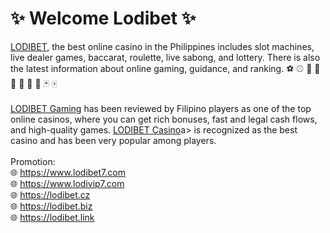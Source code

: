 <h1>✨ Welcome Lodibet ✨</h1>
<a href="https://www.lodibet7.com" title="Lodibet">LODIBET</a>, the best online casino in the Philippines includes slot machines, live dealer games, baccarat, roulette, live sabong, and lottery. There is also the latest information about online gaming, guidance, and ranking. ⚽ ⚾ 🏀 🏐 🎣 🎯 🎲 🎰 🃏 🀄
<br><br>
<a href="https://www.lodivip7.com" title="Lodibet Gaming">LODIBET Gaming</a> has been reviewed by Filipino players as one of the top online casinos, where you can get rich bonuses, fast and legal cash flows, and high-quality games. <a href="https://lodibet.biz" title="Lodibet Casino">LODIBET Casino</a>a> is recognized as the best casino and has been very popular among players.
<br><br>
Promotion:<br>
🌐 <a href="https://www.lodibet7.com" title="Lodibet">https://www.lodibet7.com</a><br>
🌐 <a href="https://www.lodivip7.com" title="Lodibet Gaming">https://www.lodivip7.com</a><br>
🌐 <a href="https://lodibet.cz" title="Lodibet Cashback">https://lodibet.cz</a><br>
🌐 <a href="https://lodibet.biz" title="Lodibet Casino">https://lodibet.biz</a><br>
🌐 <a href="https://lodibet.link" title="Lodibet Link">https://lodibet.link</a><br>
<br><br>
